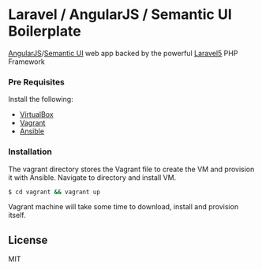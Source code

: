 # Laravel / AngularJS / Semantic UI Boilerplate

[AngularJS]/[Semantic UI] web app backed by the powerful [Laravel5] PHP Framework

### Pre Requisites

Install the following:

- [VirtualBox]
- [Vagrant]
- [Ansible]

### Installation

The vagrant directory stores the Vagrant file to create the VM and provision it with Ansible. Navigate to directory and install VM.

```sh
$ cd vagrant && vagrant up
```

Vagrant machine will take some time to download, install and provision itself.

License
----

MIT

[AngularJS]: <https://angularjs.org/>
[Semantic UI]: <http://semantic-ui.com/>
[Laravel5]: <https://laravel.com/>
[Vagrant]: <https://www.vagrantup.com/>
[Ansible]: <http://docs.ansible.com/ansible/intro_installation.html>
[VirtualBox]: <https://www.virtualbox.org/>
